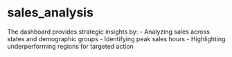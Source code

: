 # sales_analysis
The dashboard provides strategic insights by: - Analyzing sales across states and demographic groups - Identifying peak sales hours - Highlighting underperforming regions for targeted action
